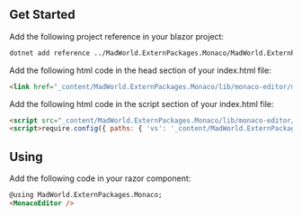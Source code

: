 ## Get Started
Add the following project reference in your blazor project:
```bash
dotnet add reference ../MadWorld.ExternPackages.Monaco/MadWorld.ExternPackages.Monaco.csproj
```

Add the following html code in the head section of your index.html file:
```html
<link href="_content/MadWorld.ExternPackages.Monaco/lib/monaco-editor/min/vs/editor/editor.main.css" rel="stylesheet" />
```
Add the following html code in the script section of your index.html file:
```html
<script src="_content/MadWorld.ExternPackages.Monaco/lib/monaco-editor/min/vs/loader.js"></script>
<script>require.config({ paths: { 'vs': '_content/MadWorld.ExternPackages.Monaco/lib/monaco-editor/min/vs' } });</script>
```
## Using
Add the following code in your razor component:
```html
@using MadWorld.ExternPackages.Monaco;
<MonacoEditor />
```